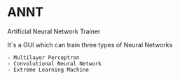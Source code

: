 # ANNT
Artificial Neural Network Trainer 

It´s a GUI which can train three types of Neural Networks

	- Multilayer Perceptron
	- Convolutional Neural Network
	- Extreme Learning Machine
	

